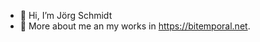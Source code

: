 - 👋 Hi, I’m Jörg Schmidt
- 👀 More about me an my works in https://bitemporal.net.

<!---
schmidt-jrg/schmidt-jrg is a ✨ special ✨ repository because its `README.md` (this file) appears on your GitHub profile.
You can click the Preview link to take a look at your changes.
--->
